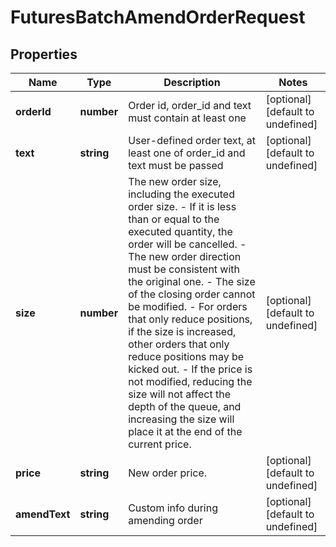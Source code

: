 # FuturesBatchAmendOrderRequest

## Properties

Name | Type | Description | Notes
------------ | ------------- | ------------- | -------------
**orderId** | **number** | Order id, order_id and text must contain at least one | [optional] [default to undefined]
**text** | **string** | User-defined order text, at least one of order_id and text must be passed | [optional] [default to undefined]
**size** | **number** | The new order size, including the executed order size. - If it is less than or equal to the executed quantity, the order will be cancelled. - The new order direction must be consistent with the original one. - The size of the closing order cannot be modified. - For orders that only reduce positions, if the size is increased, other orders that only reduce positions may be kicked out. - If the price is not modified, reducing the size will not affect the depth of the queue, and increasing the size will place it at the end of the current price. | [optional] [default to undefined]
**price** | **string** | New order price. | [optional] [default to undefined]
**amendText** | **string** | Custom info during amending order | [optional] [default to undefined]

